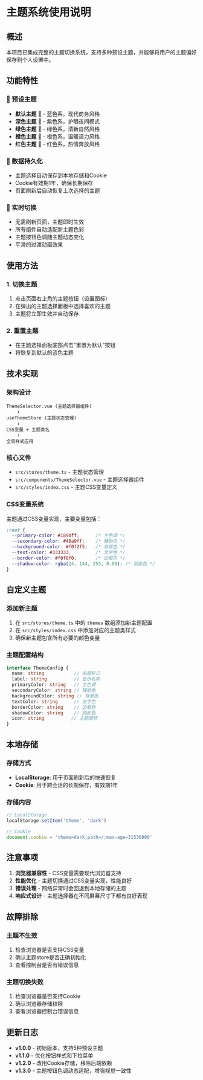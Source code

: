 # 主题系统使用说明

## 概述

本项目已集成完整的主题切换系统，支持多种预设主题，并能够将用户的主题偏好保存到个人设置中。

## 功能特性

### 🎨 预设主题
- **默认主题** 🌊 - 蓝色系，现代商务风格
- **深色主题** 🌙 - 紫色系，护眼夜间模式
- **绿色主题** 🌿 - 绿色系，清新自然风格
- **橙色主题** 🍊 - 橙色系，温暖活力风格
- **红色主题** 🌹 - 红色系，热情奔放风格

### 💾 数据持久化
- 主题选择自动保存到本地存储和Cookie
- Cookie有效期1年，确保长期保存
- 页面刷新后自动恢复上次选择的主题

### 🔄 实时切换
- 无需刷新页面，主题即时生效
- 所有组件自动适配新主题色彩
- 主题按钮色调随主题动态变化
- 平滑的过渡动画效果

## 使用方法

### 1. 切换主题
1. 点击页面右上角的主题按钮（设置图标）
2. 在弹出的主题选择面板中选择喜欢的主题
3. 主题将立即生效并自动保存

### 2. 重置主题
- 在主题选择面板底部点击"重置为默认"按钮
- 将恢复到默认的蓝色主题

## 技术实现

### 架构设计
```
ThemeSelector.vue (主题选择器组件)
    ↓
useThemeStore (主题状态管理)
    ↓
CSS变量 + 主题类名
    ↓
全局样式应用
```

### 核心文件
- `src/stores/theme.ts` - 主题状态管理
- `src/components/ThemeSelector.vue` - 主题选择器组件
- `src/styles/index.css` - 主题CSS变量定义

### CSS变量系统
主题通过CSS变量实现，主要变量包括：
```css
:root {
  --primary-color: #1890ff;      /* 主色调 */
  --secondary-color: #40a9ff;    /* 辅助色 */
  --background-color: #f0f2f5;   /* 背景色 */
  --text-color: #333333;         /* 文字色 */
  --border-color: #f0f0f0;       /* 边框色 */
  --shadow-color: rgba(24, 144, 255, 0.08); /* 阴影色 */
}
```

## 自定义主题

### 添加新主题
1. 在 `src/stores/theme.ts` 中的 `themes` 数组添加新主题配置
2. 在 `src/styles/index.css` 中添加对应的主题类样式
3. 确保新主题包含所有必要的颜色变量

### 主题配置结构
```typescript
interface ThemeConfig {
  name: string           // 主题标识
  label: string          // 显示名称
  primaryColor: string   // 主色调
  secondaryColor: string // 辅助色
  backgroundColor: string // 背景色
  textColor: string      // 文字色
  borderColor: string    // 边框色
  shadowColor: string    // 阴影色
  icon: string          // 主题图标
}
```

## 本地存储

### 存储方式
- **LocalStorage**: 用于页面刷新后的快速恢复
- **Cookie**: 用于跨会话的长期保存，有效期1年

### 存储内容
```javascript
// LocalStorage
localStorage.setItem('theme', 'dark')

// Cookie
document.cookie = 'theme=dark;path=/;max-age=31536000'
```

## 注意事项

1. **浏览器兼容性** - CSS变量需要现代浏览器支持
2. **性能优化** - 主题切换通过CSS变量实现，性能良好
3. **错误处理** - 网络异常时会回退到本地存储的主题
4. **响应式设计** - 主题选择器在不同屏幕尺寸下都有良好表现

## 故障排除

### 主题不生效
1. 检查浏览器是否支持CSS变量
2. 确认主题store是否正确初始化
3. 查看控制台是否有错误信息

### 主题切换失败
1. 检查浏览器是否支持Cookie
2. 确认浏览器存储权限
3. 查看浏览器控制台错误信息

## 更新日志

- **v1.0.0** - 初始版本，支持5种预设主题
- **v1.1.0** - 优化按钮样式和下拉菜单
- **v1.2.0** - 改用Cookie存储，移除后端依赖
- **v1.3.0** - 主题按钮色调动态适配，增强视觉一致性
